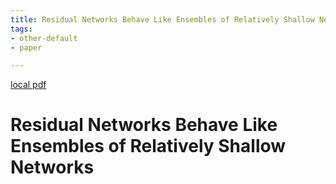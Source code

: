 ```yaml
---
title: Residual Networks Behave Like Ensembles of Relatively Shallow Networks
tags:
- other-default
- paper

---
```


[local pdf](../../../pdfs/Residual%20Networks%20Behave%20Like%20Ensembles%20of%20Relatively%20Shallow%20Networks.pdf)

# Residual Networks Behave Like Ensembles of Relatively Shallow Networks
